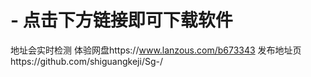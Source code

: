 # - 点击下方链接即可下载软件
地址会实时检测 体验网盘https://www.lanzous.com/b673343 发布地址页https://github.com/shiguangkeji/Sg-/
